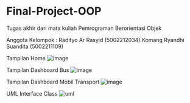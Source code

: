 # Final-Project-OOP
Tugas akhir dari mata kuliah Pemrograman Berorientasi Objek 

Anggota Kelompok :
Radityo Ar Rasyid (5002212034)
Komang Ryandhi Suandita (5002211109)

Tampilan Home
![image](https://user-images.githubusercontent.com/91004582/209371809-7bdec6f6-0aed-49c1-986b-cdb2cbb06d3e.png)

Tampilan Dashboard Bus
![image](https://user-images.githubusercontent.com/91004582/209371912-1f62d60b-b7d9-4199-b04a-cce7aa435c8b.png)

Tampilan Dashboard Mobil Transport
![image](https://user-images.githubusercontent.com/91004582/209372208-8348fda0-0d9e-41f3-888b-030ef407d44e.png)

UML Interface Class
![uml](https://user-images.githubusercontent.com/91004582/209372413-518fb25a-8118-4d1e-b64d-0449d33712aa.jpeg)
